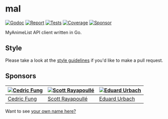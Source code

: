 # mal

[![Godoc][godoc-image]][godoc-url]
[![Report][report-image]][report-url]
[![Tests][tests-image]][tests-url]
[![Coverage][coverage-image]][coverage-url]
[![Sponsor][sponsor-image]][sponsor-url]

MyAnimeList API client written in Go.

## Style

Please take a look at the [style guidelines](https://github.com/akyoto/quality/blob/master/STYLE.md) if you'd like to make a pull request.

## Sponsors

| [![Cedric Fung](https://avatars3.githubusercontent.com/u/2269238?s=70&v=4)](https://github.com/cedricfung) | [![Scott Rayapoullé](https://avatars3.githubusercontent.com/u/11772084?s=70&v=4)](https://github.com/soulcramer) | [![Eduard Urbach](https://avatars3.githubusercontent.com/u/438936?s=70&v=4)](https://twitter.com/eduardurbach) |
| --- | --- | --- |
| [Cedric Fung](https://github.com/cedricfung) | [Scott Rayapoullé](https://github.com/soulcramer) | [Eduard Urbach](https://eduardurbach.com) |

Want to see [your own name here?](https://github.com/users/akyoto/sponsorship)

[godoc-image]: https://godoc.org/github.com/animenotifier/mal?status.svg
[godoc-url]: https://godoc.org/github.com/animenotifier/mal
[report-image]: https://goreportcard.com/badge/github.com/animenotifier/mal
[report-url]: https://goreportcard.com/report/github.com/animenotifier/mal
[tests-image]: https://cloud.drone.io/api/badges/animenotifier/mal/status.svg
[tests-url]: https://cloud.drone.io/animenotifier/mal
[coverage-image]: https://codecov.io/gh/animenotifier/mal/graph/badge.svg
[coverage-url]: https://codecov.io/gh/animenotifier/mal
[sponsor-image]: https://img.shields.io/badge/github-donate-green.svg
[sponsor-url]: https://github.com/users/akyoto/sponsorship
